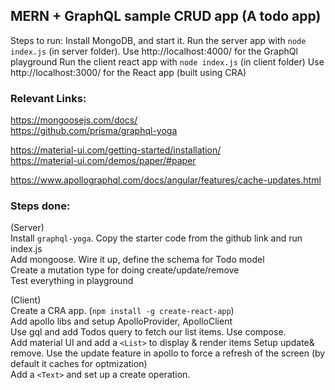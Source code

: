 ## MERN + GraphQL sample CRUD app (A todo app)

Steps to run:
Install MongoDB, and start it.
Run the server app with `node index.js` (in server folder). Use http://localhost:4000/ for the GraphQl playground
Run the client react app with `node index.js` (in client folder) Use http://localhost:3000/ for the React app (built using CRA)

### Relevant Links:
https://mongoosejs.com/docs/  
https://github.com/prisma/graphql-yoga

https://material-ui.com/getting-started/installation/  
https://material-ui.com/demos/paper/#paper

https://www.apollographql.com/docs/angular/features/cache-updates.html

### Steps done:
(Server)  
Install `graphql-yoga`. Copy the starter code from the github link and run index.js  
Add mongoose. Wire it up, define the schema for Todo model  
Create a mutation type for doing create/update/remove  
Test everything in playground

(Client)  
Create a CRA app. (`npm install -g create-react-app`)  
Add apollo libs and setup ApolloProvider, ApolloClient  
Use gql and add Todos query to fetch our list items. Use compose.  
Add material UI and add a `<List>` to display & render items
Setup update& remove. Use the update feature in apollo to force a refresh of the screen (by default it caches for optmization)  
Add a `<Text>` and set up a create operation.
